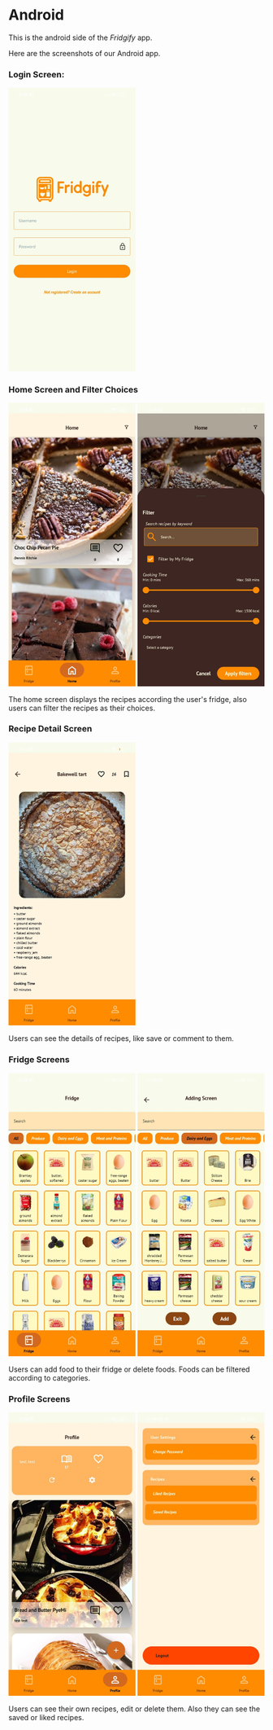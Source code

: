 # Android

This is the android side of the _Fridgify_ app.

Here are the screenshots of our Android app.

### Login Screen: 

<img src="docs/11.jpg" alt="Login" width="250">

### Home Screen and Filter Choices
<p>
  <img src="docs/12.jpg" alt="Home" width="250">
  <img src="docs/13.jpg" alt="Filter" width="250">
</p>

The home screen displays the recipes according the user's fridge, also users can filter the recipes as their choices.

### Recipe Detail Screen

<img src="docs/18.jpg" alt="Detail" width="250">

Users can see the details of recipes, like save or comment to them.

### Fridge Screens

<p>
  <img src="docs/14.jpg" alt="Fridge1" width="250">
  <img src="docs/15.jpg" alt="Fridge2" width="250">
</p>

Users can add food to their fridge or delete foods. Foods can be filtered according to categories.

### Profile Screens

<p>
  <img src="docs/16.jpg" alt="Profile1" width="250">
  <img src="docs/17.jpg" alt="Profile2" width="250">
</p>

Users can see their own recipes, edit or delete them. Also they can see the saved or liked recipes. 